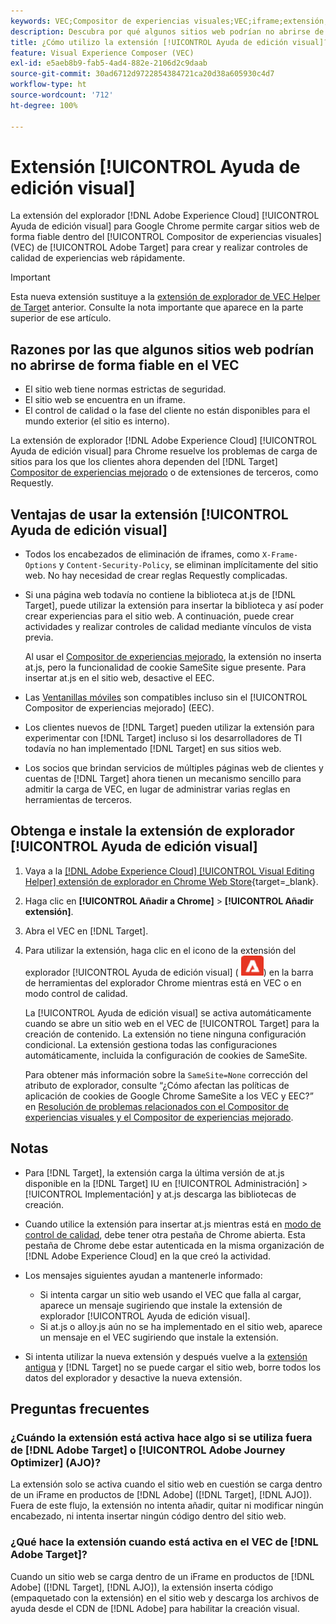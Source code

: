```yaml
---
keywords: VEC;Compositor de experiencias visuales;VEC;iframe;extensión;explorador;preguntas frecuentes
description: Descubra por qué algunos sitios web podrían no abrirse de forma fiable en el [!UICONTROL Compositor de experiencias visuales] (VEC). La extensión del explorador [!UICONTROL Ayuda de edición visual] le permite cargar sitios web de forma fiable dentro del VEC.
title: ¿Cómo utilizo la extensión [!UICONTROL Ayuda de edición visual]?
feature: Visual Experience Composer (VEC)
exl-id: e5aeb8b9-fab5-4ad4-882e-2106d2c9daab
source-git-commit: 30ad6712d9722854384721ca20d38a605930c4d7
workflow-type: ht
source-wordcount: '712'
ht-degree: 100%

---
```


# Extensión [!UICONTROL Ayuda de edición visual]

La extensión del explorador [!DNL Adobe Experience Cloud] [!UICONTROL Ayuda de edición visual] para Google Chrome permite cargar sitios web de forma fiable dentro del [!UICONTROL Compositor de experiencias visuales] (VEC) de [!UICONTROL Adobe Target] para crear y realizar controles de calidad de experiencias web rápidamente.

>[!IMPORTANT]
>
>Esta nueva extensión sustituye a la [extensión de explorador de VEC Helper de Target](/help/main/c-experiences/c-visual-experience-composer/r-troubleshoot-composer/vec-helper-browser-extension.md) anterior. Consulte la nota importante que aparece en la parte superior de ese artículo.

## Razones por las que algunos sitios web podrían no abrirse de forma fiable en el VEC

* El sitio web tiene normas estrictas de seguridad.
* El sitio web se encuentra en un iframe.
* El control de calidad o la fase del cliente no están disponibles para el mundo exterior (el sitio es interno).

La extensión de explorador [!DNL Adobe Experience Cloud] [!UICONTROL Ayuda de edición visual] para Chrome resuelve los problemas de carga de sitios para los que los clientes ahora dependen del [!DNL Target] [Compositor de experiencias mejorado](/help/main/administrating-target/visual-experience-composer-set-up.md#eec) o de extensiones de terceros, como Requestly.

## Ventajas de usar la extensión [!UICONTROL Ayuda de edición visual]

* Todos los encabezados de eliminación de iframes, como `X-Frame-Options` y `Content-Security-Policy`, se eliminan implícitamente del sitio web. No hay necesidad de crear reglas Requestly complicadas.
* Si una página web todavía no contiene la biblioteca at.js de [!DNL Target], puede utilizar la extensión para insertar la biblioteca y así poder crear experiencias para el sitio web. A continuación, puede crear actividades y realizar controles de calidad mediante vínculos de vista previa.

   Al usar el [Compositor de experiencias mejorado](/help/main/administrating-target/visual-experience-composer-set-up.md#eec), la extensión no inserta at.js, pero la funcionalidad de cookie SameSite sigue presente. Para insertar at.js en el sitio web, desactive el EEC.

* Las [Ventanillas móviles](/help/main/c-experiences/c-visual-experience-composer/mobile-viewports.md) son compatibles incluso sin el [!UICONTROL Compositor de experiencias mejorado] (EEC).
* Los clientes nuevos de [!DNL Target] pueden utilizar la extensión para experimentar con [!DNL Target] incluso si los desarrolladores de TI todavía no han implementado [!DNL Target] en sus sitios web.
* Los socios que brindan servicios de múltiples páginas web de clientes y cuentas de [!DNL Target] ahora tienen un mecanismo sencillo para admitir la carga de VEC, en lugar de administrar varias reglas en herramientas de terceros.

## Obtenga e instale la extensión de explorador [!UICONTROL Ayuda de edición visual]

1. Vaya a la [[!DNL Adobe Experience Cloud] [!UICONTROL Visual Editing Helper] extensión de explorador en Chrome Web Store](https://chrome.google.com/webstore/detail/adobe-experience-cloud-vi/kgmjjkfjacffaebgpkpcllakjifppnca){target=_blank}.
1. Haga clic en **[!UICONTROL Añadir a Chrome]** > **[!UICONTROL Añadir extensión]**.
1. Abra el VEC en [!DNL Target].
1. Para utilizar la extensión, haga clic en el icono de la extensión del explorador [!UICONTROL Ayuda de edición visual] (![icono de Extensión de edición visual](/help/main/c-experiences/c-visual-experience-composer/r-troubleshoot-composer/assets/visual-editing-helper.png)) en la barra de herramientas del explorador Chrome mientras está en VEC o en modo control de calidad.

   La [!UICONTROL Ayuda de edición visual] se activa automáticamente cuando se abre un sitio web en el VEC de [!UICONTROL Target] para la creación de contenido. La extensión no tiene ninguna configuración condicional. La extensión gestiona todas las configuraciones automáticamente, incluida la configuración de cookies de SameSite.

   Para obtener más información sobre la `SameSite=None` corrección del atributo de explorador, consulte “¿Cómo afectan las políticas de aplicación de cookies de Google Chrome SameSite a los VEC y EEC?” en [Resolución de problemas relacionados con el Compositor de experiencias visuales y el Compositor de experiencias mejorado](/help/main/c-experiences/c-visual-experience-composer/r-troubleshoot-composer/issues-related-to-the-visual-experience-composer-vec-and-enhanced-experience-composer-eec.md).

## Notas

* Para [!DNL Target], la extensión carga la última versión de at.js disponible en la [!DNL Target] IU en [!UICONTROL Administración] > [!UICONTROL Implementación] y at.js descarga las bibliotecas de creación.
* Cuando utilice la extensión para insertar at.js mientras está en [modo de control de calidad](/help/main/c-activities/c-activity-qa/activity-qa.md), debe tener otra pestaña de Chrome abierta. Esta pestaña de Chrome debe estar autenticada en la misma organización de [!DNL Adobe Experience Cloud] en la que creó la actividad.
* Los mensajes siguientes ayudan a mantenerle informado:

   * Si intenta cargar un sitio web usando el VEC que falla al cargar, aparece un mensaje sugiriendo que instale la extensión de explorador [!UICONTROL Ayuda de edición visual].
   * Si at.js o alloy.js aún no se ha implementado en el sitio web, aparece un mensaje en el VEC sugiriendo que instale la extensión.
* Si intenta utilizar la nueva extensión y después vuelve a la [extensión antigua](/help/main/c-experiences/c-visual-experience-composer/r-troubleshoot-composer/vec-helper-browser-extension.md) y [!DNL Target] no se puede cargar el sitio web, borre todos los datos del explorador y desactive la nueva extensión.

## Preguntas frecuentes

### ¿Cuándo la extensión está activa hace algo si se utiliza fuera de [!DNL Adobe Target] o [!UICONTROL Adobe Journey Optimizer] (AJO)?

La extensión solo se activa cuando el sitio web en cuestión se carga dentro de un iFrame en productos de [!DNL Adobe] ([!DNL Target], [!DNL AJO]). Fuera de este flujo, la extensión no intenta añadir, quitar ni modificar ningún encabezado, ni intenta insertar ningún código dentro del sitio web.

### ¿Qué hace la extensión cuando está activa en el VEC de [!DNL Adobe Target]?

Cuando un sitio web se carga dentro de un iFrame en productos de [!DNL Adobe] ([!DNL Target], [!DNL AJO]), la extensión inserta código (empaquetado con la extensión) en el sitio web y descarga los archivos de ayuda desde el CDN de [!DNL Adobe] para habilitar la creación visual.
